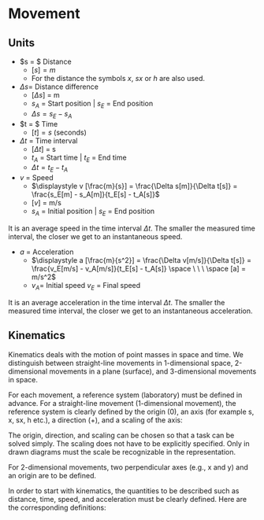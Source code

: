 # Movement

## Units

- $s = $ Distance
  - $[s] = m$
  - For the distance the symbols $x$, $sx$ or $h$ are also used.
- $\Delta s =$ Distance difference
  - [$\Delta s$] = m
  - $s_A$ = Start position | $s_E$ = End position
  - $\Delta s = s_E - s_A$
- $t = $ Time
  - $[t] = s$ (seconds)
- $\Delta t$ = Time interval
  - [$\Delta t$] = s
  - $t_A$ = Start time | $t_E$ = End time  
  - $\Delta t = t_E - t_A$
- $v$ = Speed
  - $\displaystyle v [\frac{m}{s}] = \frac{\Delta s[m]}{\Delta t[s]} = \frac{s_E[m] - s_A[m]}{t_E[s] - t_A[s]}$
  - [$v$] = m/s
  - $s_A$ = Initial position | $s_E$ = End position

It is an average speed in the time interval $\Delta t$. The smaller the measured time interval, the closer we get to an instantaneous speed.

- $a$ = Acceleration
  - $\displaystyle a [\frac{m}{s^2}] = \frac{\Delta v[m/s]}{\Delta t[s]} = \frac{v_E[m/s] - v_A[m/s]}{t_E[s] - t_A[s]} \space \ \ \ \space [a] = m/s^2$
  - $v_A$= Initial speed $v_E$ = Final speed

It is an average acceleration in the time interval $\Delta t$. The smaller the measured time interval, the closer we get to an instantaneous acceleration.

## Kinematics

Kinematics deals with the motion of point masses in space and time. We distinguish between straight-line movements in 1-dimensional space, 2-dimensional movements in a plane (surface), and 3-dimensional movements in space.

For each movement, a reference system (laboratory) must be defined in advance. For a straight-line movement (1-dimensional movement), the reference system is clearly defined by the origin (0), an axis (for example s, x, sx, h etc.), a direction (+), and a scaling of the axis:

The origin, direction, and scaling can be chosen so that a task can be solved simply. The scaling does not have to be explicitly specified. Only in drawn diagrams must the scale be recognizable in the representation.

For 2-dimensional movements, two perpendicular axes (e.g., x and y) and an origin are to be defined.

In order to start with kinematics, the quantities to be described such as distance, time, speed, and acceleration must be clearly defined. Here are the corresponding definitions:
  